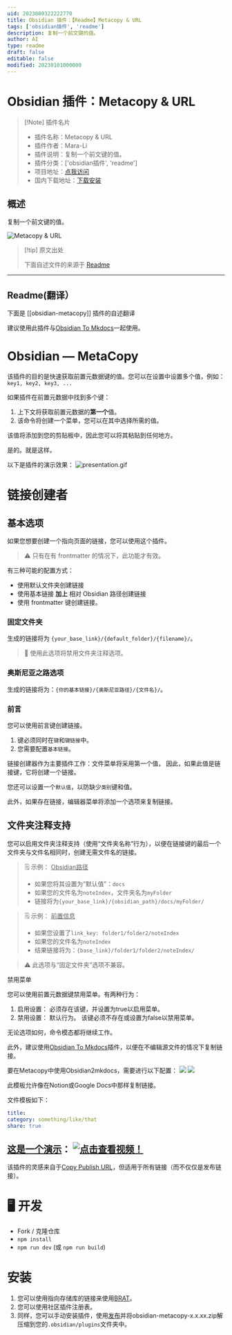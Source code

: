 ```yaml
---
uid: 2023080322222770
title: Obsidian 插件：【Readme】Metacopy & URL
tags: ['obsidian插件', 'readme']
description: 复制一个前文键的值。
author: AI
type: readme
draft: false
editable: false
modified: 20230101000000
---
```


# Obsidian 插件：Metacopy & URL

> [!Note] 插件名片
> - 插件名称：Metacopy & URL
> - 插件作者：Mara-Li
> - 插件说明：复制一个前文键的值。
> - 插件分类：['obsidian插件', 'readme']
> - 项目地址：[点我访问](https://github.com/Lisandra-dev/obsidian-metacopy)
> - 国内下载地址：[下载安装](https://pkmer.cn/products/plugin/pluginMarket/?obsidian-metacopy)

## 概述

复制一个前文键的值。

![Metacopy & URL](https://cdn.pkmer.cn/covers/obsidian-metacopy.gif!pkmer)

> [!tip] 原文出处
> 
>下面自述文件的来源于 [Readme](https://ghproxy.net/https://raw.githubusercontent.com/Lisandra-dev/obsidian-metacopy/master/README.md)
> 

---

## Readme(翻译）

下面是 [[obsidian-metacopy]] 插件的自述翻译


建议使用此插件与[Obsidian To Mkdocs](https://github.com/Mara-Li/mkdocs_obsidian_publish)一起使用。
# Obsidian — MetaCopy

该插件的目的是快速获取前置元数据键的值。您可以在设置中设置多个值，例如：`key1, key2, key3, ...`

如果插件在前置元数据中找到多个键：

1. 上下文将获取前置元数据的**第一个**值。
2. 该命令将创建一个菜单，您可以在其中选择所需的值。

该值将添加到您的剪贴板中，因此您可以将其粘贴到任何地方。

是的。就是这样。

以下是插件的演示效果：
![presentation.gif](docs/presentation.gif)

# 链接创建者

## 基本选项

如果您想要创建一个指向页面的链接，您可以使用这个插件。

> ⚠️ 只有在有 frontmatter 的情况下，此功能才有效。

有三种可能的配置方式：

- 使用默认文件夹创建链接
- 使用基本链接 **加上** 相对 Obsidian 路径创建链接
- 使用 frontmatter 键创建链接。

### 固定文件夹

生成的链接将为 `{your_base_link}/{default_folder}/{filename}/`。

> 💭 使用此选项将禁用文件夹注释选项。

### 奥斯尼亚之路选项

生成的链接将为：`{你的基本链接}/{奥斯尼亚路径}/{文件名}/`。

### 前言

您可以使用前言键创建链接。

1. 键必须同时在`键`和`键链接`中。
2. 您需要配置`基本链接`。

链接创建器作为主要插件工作：文件菜单将采用第一个值，
因此，如果此值是链接键，它将创建一个链接。

您还可以设置一个`默认值`，以防缺少`类别`键和值。

此外，如果存在链接，编辑器菜单将添加一个选项来复制链接。

## 文件夹注释支持

您可以启用文件夹注释支持（使用“文件夹名称”行为），以便在链接键的最后一个文件夹与文件名相同时，创建无需文件名的链接。

> ️🗒️ 示例： <u>Obsidian路径</u>
> - 如果您将其设置为“默认值”：`docs`
> - 如果您的文件名为`noteIndex`，文件夹名为`myFolder`
> - 链接将为`{your_base_link}/{obsidian_path}/docs/myFolder/`

> 🗒️ 示例： <u>前置信息</u>
> - 如果您设置了`link_key: folder1/folder2/noteIndex`
> - 如果您的文件名为`noteIndex`
> - 结果链接将为：`{base_link}/folder1/folder2/noteIndex/`

> ⚠️ 此选项与“固定文件夹”选项不兼容。

禁用菜单

您可以使用前置元数据键禁用菜单。有两种行为：

1. 启用设置：
   必须存在该键，并设置为true以启用菜单。
2. 禁用设置：
   默认行为。
   该键必须不存在或设置为false以禁用菜单。

无论选项如何，命令模态都将继续工作。

此外，建议使用[Obsidian To Mkdocs](https://github.com/Mara-Li/mkdocs_obsidian_publish)插件，以便在不编辑源文件的情况下复制链接。

要在Metacopy中使用Obsidian2mkdocs，需要进行以下配置：
![](docs/metacopy3.png)
![](docs/metacopy2.png)

此模板允许像在Notion或Google Docs中那样复制链接。

文件模板如下：
```yaml
title: 
category: something/like/that
share: true
```

[这是一个演示](https://www.loom.com/share/88c64da2ba194e219578d5911fb8e08d)：
[![点击查看视频！](docs/demo.gif)](https://www.loom.com/share/88c64da2ba194e219578d5911fb8e08d)
---

该插件的灵感来自于[Copy Publish URL](https://github.com/kometenstaub/copy-publish-url)，但适用于所有链接（而不仅仅是发布链接）。

# 🖥️ 开发

- Fork / 克隆仓库
- `npm install`
- `npm run dev` (或 `npm run build`)

# 安装

1. 您可以使用指向存储库的链接来使用[BRAT](https://github.com/TfTHacker/obsidian42-brat)。
2. 您可以使用社区插件注册表。
3. 同样，您可以手动安装插件，使用[发布](https://github.com/Mara-Li/obsidian-metacopy/releases)并将obsidian-metacopy-x.x.xx.zip解压缩到您的`.obsidian/plugins`文件夹中。



